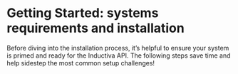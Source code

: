 # Getting Started: systems requirements and installation

Before diving into the installation process, it’s helpful to ensure your system is primed and ready for the Inductiva API.
The following steps save time and help sidestep the most common setup challenges!

